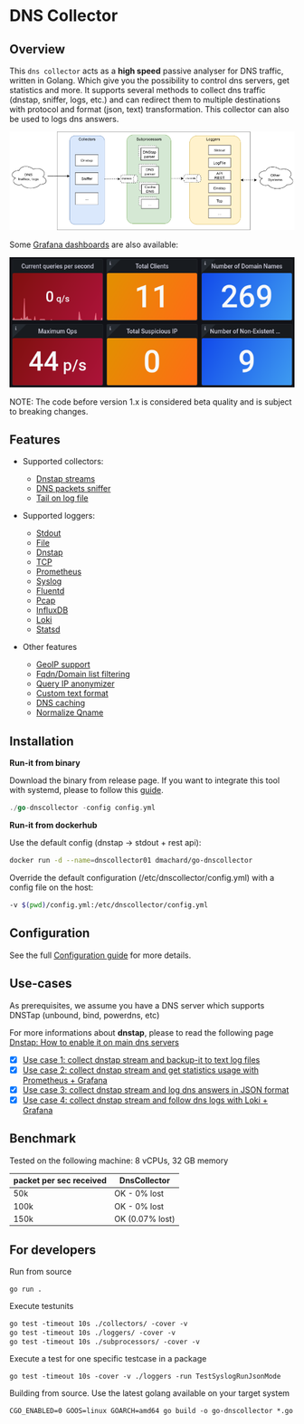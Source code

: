 # DNS Collector

##  Overview

This `dns collector` acts as a **high speed** passive analyser for DNS traffic, written in Golang. Which give you the possibility to control dns servers, get statistics and more. It supports several methods to collect dns traffic (dnstap, sniffer, logs, etc.) and can redirect them to multiple destinations with protocol and format (json, text) transformation. This collector can also be used to logs dns answers.

![overview](doc/overview.png)

Some [Grafana dashboards](https://grafana.com/grafana/dashboards/15415) are also available:

<p align="center">
  <img src="doc/dashboard1.png" alt="dnscollector"/>
</p>


NOTE: The code before version 1.x is considered beta quality and is subject to breaking changes. 

## Features

- Supported collectors:
    - [Dnstap streams](doc/configuration.md#Dnstap) 
    - [DNS packets sniffer](doc/configuration.md#Dns-Sniffer)
    - [Tail on log file](doc/configuration.md#tail)

- Supported loggers:
    - [Stdout](doc/configuration.md#stdout)
    - [File](doc/configuration.md#log-file)
    - [Dnstap](doc/configuration.md#dnstap-client)
    - [TCP](doc/configuration.md#tcp-client)
    - [Prometheus](doc/configuration.md#rest-api)
    - [Syslog](doc/configuration.md#syslog)
    - [Fluentd](doc/configuration.md#fluentd-client)
    - [Pcap](doc/configuration.md#pcap-file)
    - [InfluxDB](doc/configuration.md#influxdb-client)
    - [Loki](doc/configuration.md#loki-client)
    - [Statsd](doc/configuration.md#statsd-client)

- Other features
    - [GeoIP support](doc/configuration.md#geoip-support)
    - [Fqdn/Domain list filtering](doc/configuration.md#packet-filtering)
    - [Query IP anonymizer](doc/configuration.md#ip-anonymization)
    - [Custom text format](doc/configuration.md#custom-text-format)
    - [DNS caching](doc/configuration.md#DNS-Caching)
    - [Normalize Qname](doc/configuration.md#Qname-lowercase)

## Installation

**Run-it from binary**

Download the binary from release page. If you want to integrate this tool with systemd, please to follow this [guide](https://dmachard.github.io/posts/0007-dnscollector-install-binary/).

```go
./go-dnscollector -config config.yml
```

**Run-it from dockerhub**

Use the default config (dnstap -> stdout + rest api):

```bash
docker run -d --name=dnscollector01 dmachard/go-dnscollector
```

Override the default configuration (/etc/dnscollector/config.yml) with a config file on the host:

```bash
-v $(pwd)/config.yml:/etc/dnscollector/config.yml
```

## Configuration

See the full [Configuration guide](doc/configuration.md) for more details.

## Use-cases

As prerequisites, we assume you have a DNS server which supports DNSTap (unbound, bind, powerdns, etc)

For more informations about **dnstap**, please to read the following page [Dnstap: How to enable it on main dns servers](https://dmachard.github.io/posts/0001-dnstap-testing/)

- [x] [Use case 1: collect dnstap stream and backup-it to text log files](https://dmachard.github.io/posts/0034-dnscollector-dnstap-to-log-files/)
- [x] [Use case 2: collect dnstap stream and get statistics usage with Prometheus + Grafana](https://dmachard.github.io/posts/0035-dnscollector-grafana-prometheus/)
- [x] [Use case 3: collect dnstap stream and log dns answers in JSON format](https://dmachard.github.io/posts/0042-dnscollector-dnstap-json-answers/)
- [x] [Use case 4: collect dnstap stream and follow dns logs with Loki + Grafana](https://dmachard.github.io/posts/0044-dnscollector-grafana-loki/)

## Benchmark

Tested on the following machine: 8 vCPUs, 32 GB memory

| packet per sec received| DnsCollector |
| ---- | ---- | 
| 50k   | OK - 0% lost| 
| 100k   | OK - 0% lost| 
| 150k   | OK (0.07% lost)|

## For developers

Run from source 

```
go run .
```

Execute testunits

```
go test -timeout 10s ./collectors/ -cover -v
go test -timeout 10s ./loggers/ -cover -v
go test -timeout 10s ./subprocessors/ -cover -v
```

Execute a test for one specific testcase in a package

```
go test -timeout 10s -cover -v ./loggers -run TestSyslogRunJsonMode
```

Building from source. Use the latest golang available on your target system 
```
CGO_ENABLED=0 GOOS=linux GOARCH=amd64 go build -o go-dnscollector *.go
```
